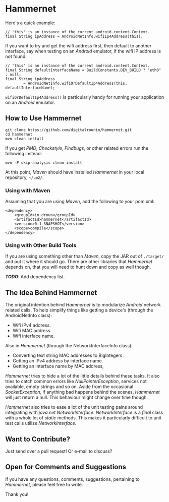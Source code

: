 # Hammernet

Here's a quick example:

    // 'this' is an instance of the current android.content.Context.
    final String ipAddress = AndroidNetInfo.wifiIp4Address(this);

If you want to try and get the wifi address first, then default to another interface, say when
testing on an *Android* emulator, if the wifi IP address is not found:

    // 'this' is an instance of the current android.content.Context.
    final String defaultInterfaceName = BuildConstants.DEV_BUILD ? "eth0" : null;
    final String ipAddress
            = AndroidNetInfo.wifiOrDefaultIp4Address(this, defaultInterfaceName);

`wifiOrDefaultIp4Address()` is particularly handy for running your application on an *Android*
emulator.


## How to Use Hammernet

    git clone https://github.com/digitalrounin/hammernet.git
    cd hammernet
    mvn clean install

If you get *PMD*, *Checkstyle*, *Findbugs*, or other related errors run the following instead:

    mvn -P skip-analysis clean install

At this point, *Maven* should have installed *Hammernet* in your local repository, `~/.m2/`.

### Using with Maven

Assuming that you are using *Maven*, add the following to your pom.xml:

    <dependency>
        <groupId>in.droun</groupId>
        <artifactId>hammernet</artifactId>
        <version>0.1-SNAPSHOT</version>
        <scope>compile</scope>
    </dependency>

### Using with Other Build Tools

If you are using something other than *Maven*, copy the JAR out of `./target/` and put it where it
should go.  There are other libraries that *Hammernet* depends on, that you will need to hunt down
and copy as well though.

***TODO***: Add dependency list.


## The Idea Behind Hammernet

The original intention behind *Hammernet* is to modularize *Android* network related calls.  To help
simplify things like getting a device's (through the AndroidNetInfo class):

- Wifi IPv4 address.
- Wifi MAC address.
- Wifi interface name.

Also in *Hammernet* (through the NetworkInterfaceInfo class):

- Converting text string MAC addresses to BigIntegers.
- Getting an IPv4 address by interface name.
- Getting an interface name by MAC address,

*Hammernet* tries to hide a lot of the little details behind these tasks.  It also tries to catch
common errors like *NullPointerException*, services not available, empty strings and so on.  Aside
from the occasional *SocketException*, if anything bad happens behind the scenes, *Hammernet* will
just return a null.  This behaviour might change over time though.

*Hammernet* also tries to ease a lot of the unit testing pains around integrating with
*java.net.NetworkInterface*.  *NetworkInterface* is a *final* class with a whole lot of *static*
methods.  This makes it particularly difficult to unit test calls utilize *NetworkInterface*.


## Want to Contribute?

Just send over a pull request!  Or e-mail to discuss?


## Open for Comments and Suggestions

If you have any questions, comments, suggestions, pertaining to *Hammernet*, please feel free to
write.

Thank you!

